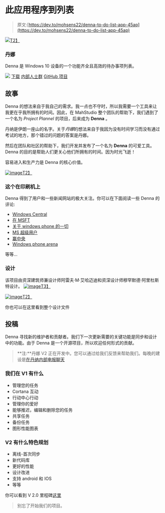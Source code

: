 # 此应用程序到列表

> 原文:[https://dev.to/mohsens22/denna-to-do-list-app-45ap](https://dev.to/mohsens22/denna-to-do-list-app-45ap)

[![](../Images/90ec8d3abeae8a7209f1b6c0185dfe90.png)T2】](https://www.microsoft.com/en-us/store/p/denna/9n9c2hwnzcft)

### 丹娜

Denna 是 Windows 10 设备的一个功能齐全且高效的待办事项列表。

[![](../Images/b38a9130bc574896e27200024cc181b1.png)](https://install.appcenter.ms/orgs/mahstudio-u5ev/apps/denna/distribution_groups/insiders) 
[下载](https://www.microsoft.com/en-us/store/p/denna/9n9c2hwnzcft) [内部人士群](https://t.me/joinchat/EJ9gLURDAcbOxpoIGSdD8g) [GitHub 项目](https://github.com/MahStudio/Denna)

## [](#story)故事

Denna 的想法来自于我自己的需求。我一点也不守时，所以我需要一个工具来让我更在乎我所拥有的时间。因此，在 MahStudio 整个团队的帮助下，我们遇到了一个名为 *Project Plannel* 的项目，后来成为 **Denna** 。

丹纳是伊朗一座山的名字。关于*丹娜*的想法来自于我因为没有时间学习而没有通过考试的地方，那个错过的问题的答案是丹娜。

然后在团队和社区的帮助下，我们开发并发布了一个名为 **Denna** 的可爱工具。
Denna 的目的是帮助人们更关心他们所拥有的时间。因为时光飞逝！

容易进入和生产力是 Denna 的核心价值。

[![image](../Images/069c66d1ef551cb8bcde9ab7f217ce90.png)T2】](https://res.cloudinary.com/practicaldev/image/fetch/s--mtMbfdLo--/c_limit%2Cf_auto%2Cfl_progressive%2Cq_auto%2Cw_880/https://user-images.githubusercontent.com/22152065/38919555-2566f7b2-4306-11e8-8a9c-95eb08eff28a.png)

### [](#denna-in-press)这个在印刷机上

Denna 得到了用户和一些新闻网站的极大关注。你可以在下面阅读一些 Denna 的评论:

*   [Windows Central](https://www.windowscentral.com/denna-windows-10-do-list-improving-productivity)
*   [在 MSFT](https://www.onmsft.com/news/denna-is-a-well-rounded-universal-task-management-app-for-windows-10)
*   [关于 windows phone 的一切](http://allaboutwindowsphone.com/flow/item/22075_Denna_UWP.php)
*   [MS 超级用户](https://mspoweruser.com/developer-submission-denna-uwp-todo-list-app/)
*   [赢中央](https://thewincentral.com/denna-windows-phone-goes-free-myappfree-app-day/)
*   [Windows phone arena](http://www.windowsphonearea.com/3-new-windows-10-apps-march-2017/)

等等...

### [](#design)设计

该项目由资深建筑师兼设计师阿雷夫·M·艾哈迈迪和资深设计师穆罕默德·阿里杜斯特设计。
[![image](../Images/9b713d54f53a1d221b21c7ab9f476c95.png)T3】](https://res.cloudinary.com/practicaldev/image/fetch/s--uB-564P7--/c_limit%2Cf_auto%2Cfl_progressive%2Cq_auto%2Cw_880/https://user-images.githubusercontent.com/22152065/38919395-b3181f38-4305-11e8-8ead-161766d6148c.png)

[![image](../Images/07863d592816bb6aa087c24932917d94.png)T2】](https://res.cloudinary.com/practicaldev/image/fetch/s--LHpGDaKe--/c_limit%2Cf_auto%2Cfl_progressive%2Cq_auto%2Cw_880/https://user-images.githubusercontent.com/22152065/38919478-f123c7b4-4305-11e8-9d7c-98d49b692b31.png)

你也可以在这里看到整个设计文件

## [](#contributing)投稿

Denna 寻找新的维护者和贡献者。我们下一次更新需要的关键功能是同步和设计中的功能。由于 Denna 是一个开源项目，所以欢迎任何形式的贡献。

> **注:**丹娜 V2 正在开发中。您可以通过给我们反馈来帮助我们。每晚的建设是[在丹纳内部电报聊天](https://t.me/joinchat/EJ9gLURDAcbOxpoIGSdD8g)

### [](#what-we-had-in-v1)我们在 V1 有什么

*   管理您的任务
*   Cortana 互动
*   行动中心行动
*   管理你的爱好
*   能够推迟，编辑和删除您的任务
*   共享任务
*   备份任务
*   图形性能图表

### V2 有什么特色规划

*   离线-首次同步
*   新代码库
*   更好的性能
*   设计改进
*   支持 android 和 IOS
*   等等

你可以看到 V 2.0 里程碑[这里](https://github.com/MahStudio/Denna/milestone/1)

> 别忘了开始我们的项目。